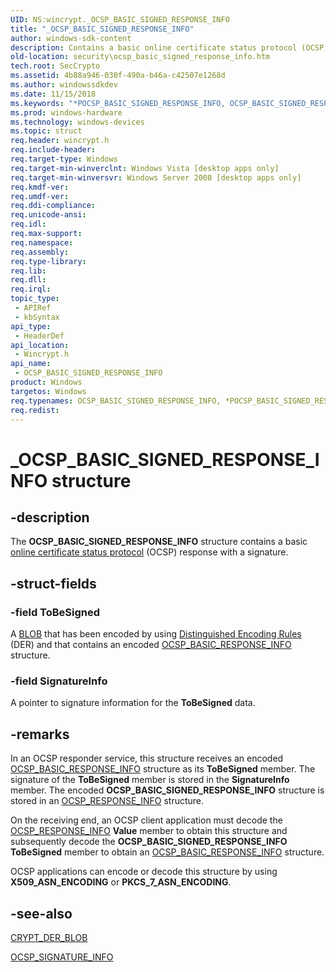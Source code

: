 ```yaml
---
UID: NS:wincrypt._OCSP_BASIC_SIGNED_RESPONSE_INFO
title: "_OCSP_BASIC_SIGNED_RESPONSE_INFO"
author: windows-sdk-content
description: Contains a basic online certificate status protocol (OCSP) response with a signature.
old-location: security\ocsp_basic_signed_response_info.htm
tech.root: SecCrypto
ms.assetid: 4b88a946-030f-490a-b46a-c42507e1268d
ms.author: windowssdkdev
ms.date: 11/15/2018
ms.keywords: "*POCSP_BASIC_SIGNED_RESPONSE_INFO, OCSP_BASIC_SIGNED_RESPONSE_INFO, OCSP_BASIC_SIGNED_RESPONSE_INFO structure [Security], POCSP_BASIC_SIGNED_RESPONSE_INFO, POCSP_BASIC_SIGNED_RESPONSE_INFO structure pointer [Security], _OCSP_BASIC_SIGNED_RESPONSE_INFO, security.ocsp_basic_signed_response_info, wincrypt/OCSP_BASIC_SIGNED_RESPONSE_INFO, wincrypt/POCSP_BASIC_SIGNED_RESPONSE_INFO"
ms.prod: windows-hardware
ms.technology: windows-devices
ms.topic: struct
req.header: wincrypt.h
req.include-header: 
req.target-type: Windows
req.target-min-winverclnt: Windows Vista [desktop apps only]
req.target-min-winversvr: Windows Server 2008 [desktop apps only]
req.kmdf-ver: 
req.umdf-ver: 
req.ddi-compliance: 
req.unicode-ansi: 
req.idl: 
req.max-support: 
req.namespace: 
req.assembly: 
req.type-library: 
req.lib: 
req.dll: 
req.irql: 
topic_type:
 - APIRef
 - kbSyntax
api_type:
 - HeaderDef
api_location:
 - Wincrypt.h
api_name:
 - OCSP_BASIC_SIGNED_RESPONSE_INFO
product: Windows
targetos: Windows
req.typenames: OCSP_BASIC_SIGNED_RESPONSE_INFO, *POCSP_BASIC_SIGNED_RESPONSE_INFO
req.redist: 
---
```


# _OCSP_BASIC_SIGNED_RESPONSE_INFO structure


## -description


 The <b>OCSP_BASIC_SIGNED_RESPONSE_INFO</b> structure contains a basic <a href="https://msdn.microsoft.com/e6be8932-015e-4058-b249-1671b3fea521">online certificate status protocol</a> (OCSP) response with a signature.


## -struct-fields




### -field ToBeSigned

A <a href="https://msdn.microsoft.com/2e570727-7da0-4e17-bf5d-6fe0e6aef65b">BLOB</a> that has been encoded by using <a href="https://msdn.microsoft.com/d007cbb9-b547-4dc7-bc22-b526f650f7c2">Distinguished Encoding Rules</a> (DER) and that contains an encoded <a href="https://msdn.microsoft.com/f067bfa0-114b-4295-bbee-a963d8b64332">OCSP_BASIC_RESPONSE_INFO</a> structure.


### -field SignatureInfo

A pointer to signature information for the <b>ToBeSigned</b> data.


## -remarks



In an OCSP responder service, this structure receives an encoded <a href="https://msdn.microsoft.com/f067bfa0-114b-4295-bbee-a963d8b64332">OCSP_BASIC_RESPONSE_INFO</a> structure as its <b>ToBeSigned</b> member. The signature  of the <b>ToBeSigned</b>  member is stored in the <b>SignatureInfo</b> member. The encoded <b>OCSP_BASIC_SIGNED_RESPONSE_INFO</b> structure is stored in an <a href="https://msdn.microsoft.com/e3829739-dd10-4886-8048-cd1b1b712d56">OCSP_RESPONSE_INFO</a> structure.

On the receiving end, an OCSP client application must decode the <a href="https://msdn.microsoft.com/e3829739-dd10-4886-8048-cd1b1b712d56">OCSP_RESPONSE_INFO</a> <b>Value</b> member to obtain this structure and subsequently decode the <b>OCSP_BASIC_SIGNED_RESPONSE_INFO</b> <b>ToBeSigned</b> member to obtain an <a href="https://msdn.microsoft.com/f067bfa0-114b-4295-bbee-a963d8b64332">OCSP_BASIC_RESPONSE_INFO</a> structure.

OCSP applications can encode or decode this structure by using <b>X509_ASN_ENCODING</b> or <b>PKCS_7_ASN_ENCODING</b>.




## -see-also




<a href="https://msdn.microsoft.com/7a06eae5-96d8-4ece-98cb-cf0710d2ddbd">CRYPT_DER_BLOB</a>



<a href="https://msdn.microsoft.com/1489e2a4-36f3-4e8c-9b99-7c2e396b3814">OCSP_SIGNATURE_INFO</a>
 

 

